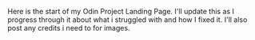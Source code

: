 Here is the start of my Odin Project Landing Page. I'll update this as I progress through it about what i struggled with and how I fixed it. I'll also post any credits i need to for images.